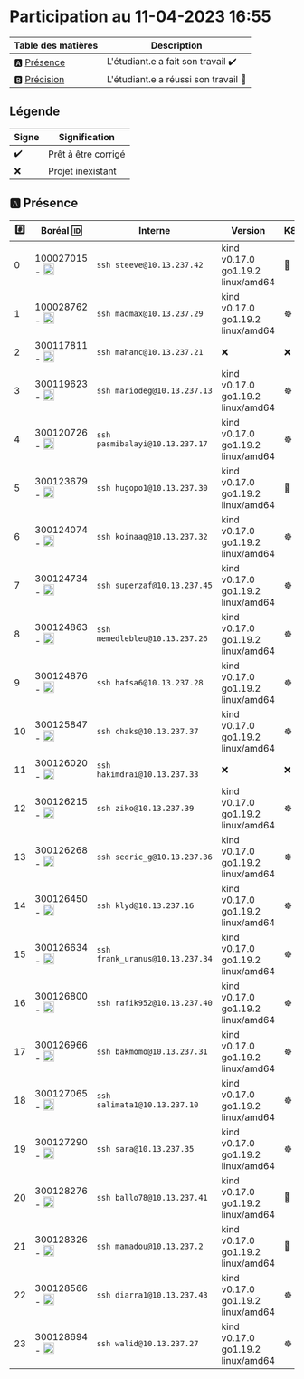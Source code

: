 # Participation au 11-04-2023 16:55

| Table des matières            | Description                                             |
|-------------------------------|---------------------------------------------------------|
| :a: [Présence](#a-présence)   | L'étudiant.e a fait son travail    :heavy_check_mark:   |
| :b: [Précision](#b-précision) | L'étudiant.e a réussi son travail  :tada:               |

## Légende

| Signe              | Signification                 |
|--------------------|-------------------------------|
| :heavy_check_mark: | Prêt à être corrigé           |
| :x:                | Projet inexistant             |

## :a: Présence

|:hash:| Boréal :id:                | Interne            | Version | K8S         |
|------|----------------------------|--------------------|---------|-------------|
| 0 | 100027015 - <image src='https://avatars.githubusercontent.com/u/97314874?s=460&v=4' width=20 height=20></image> | `ssh steeve@10.13.237.42` | kind v0.17.0 go1.19.2 linux/amd64 | :bug: |
| 1 | 100028762 - <image src='https://avatars.githubusercontent.com/u/96226008?s=460&v=4' width=20 height=20></image> | `ssh madmax@10.13.237.29` | kind v0.17.0 go1.19.2 linux/amd64 | :wheel_of_dharma: |
| 2 | 300117811 - <image src='https://avatars.githubusercontent.com/u/71027809?s=460&v=4' width=20 height=20></image> | `ssh mahanc@10.13.237.21` | :x: | :x: |
| 3 | 300119623 - <image src='https://avatars.githubusercontent.com/u/97314467?s=460&v=4' width=20 height=20></image> | `ssh mariodeg@10.13.237.13` | kind v0.17.0 go1.19.2 linux/amd64 | :wheel_of_dharma: |
| 4 | 300120726 - <image src='https://avatars.githubusercontent.com/u/105461057?s=460&v=4' width=20 height=20></image> | `ssh pasmibalayi@10.13.237.17` | kind v0.17.0 go1.19.2 linux/amd64 | :wheel_of_dharma: |
| 5 | 300123679 - <image src='https://avatars.githubusercontent.com/u/105458655?s=460&v=4' width=20 height=20></image> | `ssh hugopo1@10.13.237.30` | kind v0.17.0 go1.19.2 linux/amd64 | :bug: |
| 6 | 300124074 - <image src='https://avatars.githubusercontent.com/u/97147101?s=460&v=4' width=20 height=20></image> | `ssh koinaag@10.13.237.32` | kind v0.17.0 go1.19.2 linux/amd64 | :wheel_of_dharma: |
| 7 | 300124734 - <image src='https://avatars.githubusercontent.com/u/94937145?s=460&v=4' width=20 height=20></image> | `ssh superzaf@10.13.237.45` | kind v0.17.0 go1.19.2 linux/amd64 | :wheel_of_dharma: |
| 8 | 300124863 - <image src='https://avatars.githubusercontent.com/u/97644305?s=460&v=4' width=20 height=20></image> | `ssh memedlebleu@10.13.237.26` | kind v0.17.0 go1.19.2 linux/amd64 | :wheel_of_dharma: |
| 9 | 300124876 - <image src='https://avatars.githubusercontent.com/u/98238582?s=460&v=4' width=20 height=20></image> | `ssh hafsa6@10.13.237.28` | kind v0.17.0 go1.19.2 linux/amd64 | :wheel_of_dharma: |
| 10 | 300125847 - <image src='https://avatars.githubusercontent.com/u/97644650?s=460&v=4' width=20 height=20></image> | `ssh chaks@10.13.237.37` | kind v0.17.0 go1.19.2 linux/amd64 | :wheel_of_dharma: |
| 11 | 300126020 - <image src='https://avatars.githubusercontent.com/u/97989532?s=460&v=4' width=20 height=20></image> | `ssh hakimdrai@10.13.237.33` | :x: | :x: |
| 12 | 300126215 - <image src='https://avatars.githubusercontent.com/u/118313035?s=460&v=4' width=20 height=20></image> | `ssh ziko@10.13.237.39` | kind v0.17.0 go1.19.2 linux/amd64 | :wheel_of_dharma: |
| 13 | 300126268 - <image src='https://avatars.githubusercontent.com/u/97314948?s=460&v=4' width=20 height=20></image> | `ssh sedric_g@10.13.237.36` | kind v0.17.0 go1.19.2 linux/amd64 | :wheel_of_dharma: |
| 14 | 300126450 - <image src='https://avatars.githubusercontent.com/u/94937535?s=460&v=4' width=20 height=20></image> | `ssh klyd@10.13.237.16` | kind v0.17.0 go1.19.2 linux/amd64 | :wheel_of_dharma: |
| 15 | 300126634 - <image src='https://avatars.githubusercontent.com/u/97324827?s=460&v=4' width=20 height=20></image> | `ssh frank_uranus@10.13.237.34` | kind v0.17.0 go1.19.2 linux/amd64 | :wheel_of_dharma: |
| 16 | 300126800 - <image src='https://avatars.githubusercontent.com/u/105135304?s=460&v=4' width=20 height=20></image> | `ssh rafik952@10.13.237.40` | kind v0.17.0 go1.19.2 linux/amd64 | :wheel_of_dharma: |
| 17 | 300126966 - <image src='https://avatars.githubusercontent.com/u/94937166?s=460&v=4' width=20 height=20></image> | `ssh bakmomo@10.13.237.31` | kind v0.17.0 go1.19.2 linux/amd64 | :wheel_of_dharma: |
| 18 | 300127065 - <image src='https://avatars.githubusercontent.com/u/97314712?s=460&v=4' width=20 height=20></image> | `ssh salimata1@10.13.237.10` | kind v0.17.0 go1.19.2 linux/amd64 | :wheel_of_dharma: |
| 19 | 300127290 - <image src='https://avatars.githubusercontent.com/u/105463700?s=460&v=4' width=20 height=20></image> | `ssh sara@10.13.237.35` | kind v0.17.0 go1.19.2 linux/amd64 | :wheel_of_dharma: |
| 20 | 300128276 - <image src='https://avatars.githubusercontent.com/u/113144317?s=460&v=4' width=20 height=20></image> | `ssh ballo78@10.13.237.41` | kind v0.17.0 go1.19.2 linux/amd64 | :bug: |
| 21 | 300128326 - <image src='https://avatars.githubusercontent.com/u/105472970?s=460&v=4' width=20 height=20></image> | `ssh mamadou@10.13.237.2` | kind v0.17.0 go1.19.2 linux/amd64 | :bug: |
| 22 | 300128566 - <image src='https://avatars.githubusercontent.com/u/101542761?s=460&v=4' width=20 height=20></image> | `ssh diarra1@10.13.237.43` | kind v0.17.0 go1.19.2 linux/amd64 | :wheel_of_dharma: |
| 23 | 300128694 - <image src='https://avatars.githubusercontent.com/u/105947276?s=460&v=4' width=20 height=20></image> | `ssh walid@10.13.237.27` | kind v0.17.0 go1.19.2 linux/amd64 | :wheel_of_dharma: |

